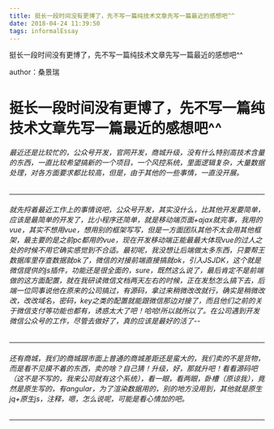 ```yaml
---
title: 挺长一段时间没有更博了，先不写一篇纯技术文章先写一篇最近的感想吧^^
date: 2018-04-24 11:39:50
tags: informalEssay
---
```


挺长一段时间没有更博了，先不写一篇纯技术文章先写一篇最近的感想吧^^

author：桑景瑞
<!-- more -->

# 挺长一段时间没有更博了，先不写一篇纯技术文章先写一篇最近的感想吧^^
###### 最近还是比较忙的，公众号开发，官网开发，商城升级，没有什么特别高技术含量的东西，一直比较希望搞新的一个项目，一个风控系统，里面逻辑复杂，大量数据处理，对各方面要求都比较高，但是，由于其他的一些事情，一直没开展。

---
###### 就先捋着最近工作上的事情说吧，公众号开发，其实没什么，比其他开发要简单，应该是最简单的开发了，比小程序还简单，就是移动端页面+ajax就完事，我用的vue，其实不想用vue，想用别的框架写写，但是一方面团队其他不太会用其他框架，最主要的是之前pc都用的vue，现在开发移动端正能最最大体现vue的过人之处的时候不用它确实感觉到不合适。最初呢，我没想让后端做太多东西，只要帮王数据库里存查数据就ok了，微信的对接前端直接搞就ok，引入JSJDK，这个就是微信提供的js插件，功能还是很全面的，sure，既然这么说了，最后肯定不是前端做的这方面配置，就在我研读微信文档两天左右的时候，正在发愁怎么搞下去，后端一位同事说他在原来的公司搞过，有源码，拿过来稍微改改就行，确实是稍微改改，改改域名，密码，key之类的配置就能跟微信那边对接了，而且他们之前的关于微信支付等功能也都有，诱惑太大了吧！哈哈!所以就所以了。在公司遇到开发微信公众号的工作，尽管去做好了，真的应该是最好的活了--

---
###### 还有商城，我们的商城跟市面上普通的商城差距还是蛮大的，我们卖的不是货物，而是看不见摸不着的东西，卖的啥？自己猜！升级，好，那就升吧！看看源码吧（这不是不写的，我来公司就有这个系统），看一眼，看两眼，卧槽（原谅我），竟然是原生写的，有angular，为了渲染数据用的，别的地方没用到，其他就是原生jq+原生js，注释，嗯，怎么说呢，可能是看心情加的吧。

---
###### 
